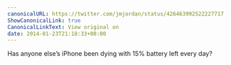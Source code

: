 ```yaml
---
canonicalURL: https://twitter.com/jmjordan/status/426463992522227717
ShowCanonicalLink: true
CanonicalLinkText: View original on
date: 2014-01-23T21:18:33+00:00
---
```

Has anyone else’s iPhone been dying with 15% battery left every day?